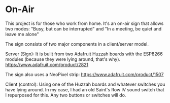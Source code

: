 # On-Air

This project is for those who work from home. It's an on-air sign that allows two modes: "Busy, but can be interrupted" and "In a meeting, be quiet and leave me alone"

The sign consists of two major components in a client/server model.

Server (Sign):
It is built from two Adafruit Huzzah boards with the ESP8266 modules (because they were lying around, that's why).
https://www.adafruit.com/product/2821

The sign also uses a NeoPixel strip:
https://www.adafruit.com/product/1507

Client (control):
Using one of the Huzzah boards and whatever switches you have lying around. In my case, I had an old Saint's Row IV sound switch that I repurposed for this. Any two buttons or switches will do.
